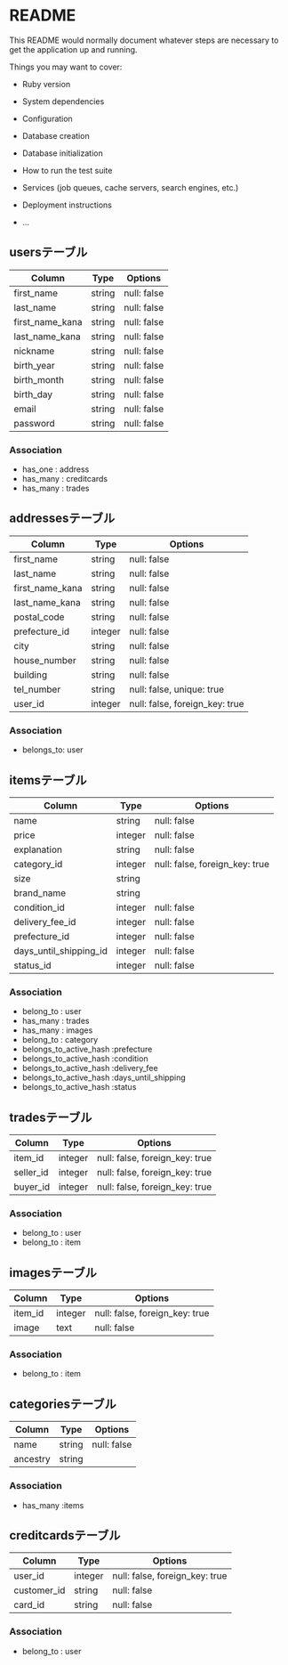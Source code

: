 # README

This README would normally document whatever steps are necessary to get the
application up and running.

Things you may want to cover:

* Ruby version

* System dependencies

* Configuration

* Database creation

* Database initialization

* How to run the test suite

* Services (job queues, cache servers, search engines, etc.)

* Deployment instructions

* ...

## usersテーブル

|Column|Type|Options|
|------|----|-------|
|first_name|string|null: false|
|last_name|string|null: false|
|first_name_kana|string|null: false|
|last_name_kana|string|null: false|
|nickname|string|null: false|
|birth_year|string|null: false|
|birth_month|string|null: false|
|birth_day|string|null: false|
|email|string|null: false|
|password|string|null: false|

### Association
- has_one : address
- has_many : creditcards
- has_many : trades

## addressesテーブル
|Column|Type|Options|
|------|----|-------|
|first_name|string|null: false|
|last_name|string|null: false|
|first_name_kana|string|null: false|
|last_name_kana|string|null: false|
|postal_code|string|null: false|
|prefecture_id|integer|null: false|
|city|string|null: false|
|house_number|string|null: false|
|building|string|null: false|
|tel_number|string|null: false, unique: true|
|user_id|integer|null: false, foreign_key: true|

### Association
-  belongs_to: user

## itemsテーブル
|Column|Type|Options|
|------|----|-------|
|name|string|null: false|
|price|integer|null: false|
|explanation|string|null: false|
|category_id|integer|null: false, foreign_key: true|
|size|string||
|brand_name|string||
|condition_id|integer|null: false|
|delivery_fee_id|integer|null: false|
|prefecture_id|integer|null: false|
|days_until_shipping_id|integer|null: false|
|status_id|integer|null: false|

### Association
- belong_to : user
- has_many : trades
- has_many : images
- belong_to : category
- belongs_to_active_hash :prefecture
- belongs_to_active_hash :condition
- belongs_to_active_hash :delivery_fee
- belongs_to_active_hash :days_until_shipping
- belongs_to_active_hash :status

## tradesテーブル
|Column|Type|Options|
|------|----|-------|
|item_id|integer|null: false, foreign_key: true|
|seller_id|integer|null: false, foreign_key: true|
|buyer_id|integer|null: false, foreign_key: true|

### Association
- belong_to : user
- belong_to : item

## imagesテーブル
|Column|Type|Options|
|------|----|-------|
|item_id|integer|null: false, foreign_key: true|
|image|text|null: false|

### Association
- belong_to : item

## categoriesテーブル
|Column|Type|Options|
|------|----|-------|
|name|string|null: false|
|ancestry|string||

### Association
- has_many :items

## creditcardsテーブル
|Column|Type|Options|
|------|----|-------|
|user_id|integer|null: false, foreign_key: true|
|customer_id|string|null: false|
|card_id|string|null: false|

### Association
- belong_to : user
